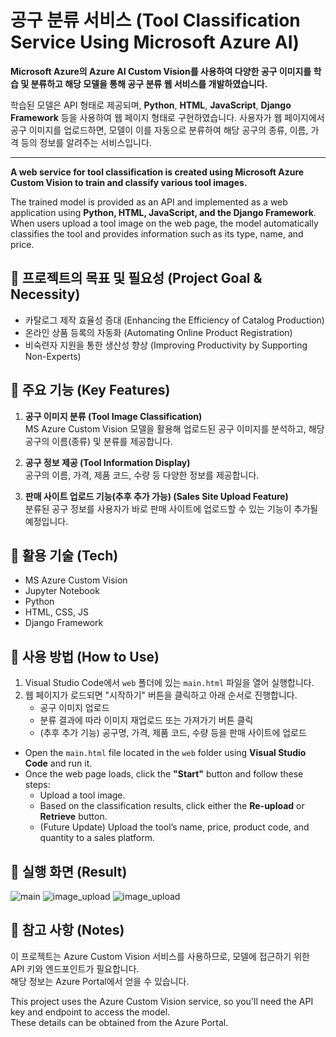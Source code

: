 # 공구 분류 서비스 (Tool Classification Service Using Microsoft Azure AI)
**Microsoft Azure의 Azure AI Custom Vision를 사용하여 다양한 공구 이미지를 학습 및 분류하고 해당 모델을 통해 공구 분류 웹 서비스를 개발하였습니다.**   

학습된 모델은 API 형태로 제공되며, **Python**, **HTML**, **JavaScript**, **Django Framework** 등을 사용하여 웹 페이지 형태로 구현하였습니다. 사용자가 웹 페이지에서 공구 이미지를 업로드하면, 모델이 이를 자동으로 분류하여 해당 공구의 종류, 이름, 가격 등의 정보를 알려주는 서비스입니다.           


***


**A web service for tool classification is created using Microsoft Azure Custom Vision to train and classify various tool images.**   

The trained model is provided as an API and implemented as a web application using **Python, HTML, JavaScript, and the Django Framework**. When users upload a tool image on the web page, the model automatically classifies the tool and provides information such as its type, name, and price.  





## :pushpin: 프로젝트의 목표 및 필요성 (Project Goal & Necessity)

* 카탈로그 제작 효율성 증대 (Enhancing the Efficiency of Catalog Production)
* 온라인 상품 등록의 자동화 (Automating Online Product Registration)
* 비숙련자 지원을 통한 생산성 향상 (Improving Productivity by Supporting Non-Experts)    


## :pushpin: 주요 기능 (Key Features)

1. **공구 이미지 분류 (Tool Image Classification)**  
   MS Azure Custom Vision 모델을 활용해 업로드된 공구 이미지를 분석하고, 해당 공구의 이름(종류) 및 분류를 제공합니다.

2. **공구 정보 제공 (Tool Information Display)**  
   공구의 이름, 가격, 제품 코드, 수량 등 다양한 정보를 제공합니다.

3. **판매 사이트 업로드 기능(추후 추가 가능) (Sales Site Upload Feature)**  
   분류된 공구 정보를 사용자가 바로 판매 사이트에 업로드할 수 있는 기능이 추가될 예정입니다.
    

## :pushpin: 활용 기술 (Tech)

- MS Azure Custom Vision
- Jupyter Notebook
- Python
- HTML, CSS, JS
- Django Framework


## :pushpin: 사용 방법 (How to Use)

1. Visual Studio Code에서 `web` 폴더에 있는 `main.html` 파일을 열어 실행합니다.
2. 웹 페이지가 로드되면 "시작하기" 버튼을 클릭하고 아래 순서로 진행합니다.
   - 공구 이미지 업로드
   - 분류 결과에 따라 이미지 재업로드 또는 가져가기 버튼 클릭
   - (추후 추가 기능) 공구명, 가격, 제품 코드, 수량 등을 판매 사이트에 업로드


-   Open the `main.html` file located in the `web` folder using **Visual Studio Code** and run it.
-   Once the web page loads, click the **"Start"** button and follow these steps:
    -   Upload a tool image.
    -   Based on the classification results, click either the **Re-upload** or **Retrieve** button.
    -   (Future Update) Upload the tool’s name, price, product code, and quantity to a sales platform.
      


## :pushpin: 실행 화면 (Result)
![main](https://github.com/user-attachments/assets/f4437aa8-2266-443e-bc68-5d3676bfbee2)
![image_upload](https://github.com/user-attachments/assets/5298b76e-a9e6-4345-8395-e36df699df52)
![image_upload](https://github.com/user-attachments/assets/51fc3b66-0678-4e9e-8cd9-abc359c14489)  


  

## :pushpin: 참고 사항 (Notes)
이 프로젝트는 Azure Custom Vision 서비스를 사용하므로, 모델에 접근하기 위한 API 키와 엔드포인트가 필요합니다.  
해당 정보는 Azure Portal에서 얻을 수 있습니다.

This project uses the Azure Custom Vision service, so you'll need the API key and endpoint to access the model.  
These details can be obtained from the Azure Portal.

